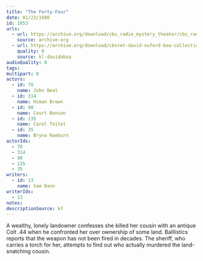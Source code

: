 ```yaml
---
title: "The Forty-Four"
date: 01/23/1980
id: 1053
urls: 
  - url: https://archive.org/download/cbs_radio_mystery_theater/cbs_radio_mystery_theater-1051-1100.zip/cbs_radio_mystery_theater-1051-1100%2Fcbsrmt_1053_the_forty_four.mp3
    source: archive-org
  - url: https://archive.org/download/cbsrmt-david-oxford-boa-collection/CBSRMT-800123-1053-The-Forty-Four-(128-48)_WBBM-JE-{BoA}.mp3
    quality: 0
    source: kl-davidoboa
audioQuality: 0
tags: 
multipart: 0
actors:  
  - id: 70
    name: John Beal  
  - id: 314
    name: Himan Brown  
  - id: 90
    name: Court Benson  
  - id: 135
    name: Carol Teitel  
  - id: 35
    name: Bryna Raeburn
actorIds:  
  - 70  
  - 314  
  - 90  
  - 135  
  - 35
writers:  
  - id: 13
    name: Sam Dann
writerIds:  
  - 13
notes: 
descriptionSource: kf
---
```

A wealthy, lonely landowner confesses she killed her cousin with an antique Colt .44 when he confronted her over ownership of some land. Balllistics reports that the weapon has not been fired in decades. The sheriff, who carries a torch for her, attempts to find out who actually murdered the land-snatching cousin.